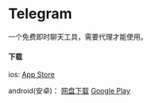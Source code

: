 # Telegram

一个免费即时聊天工具，需要代理才能使用。

#### 下载

ios: <a href="https://apps.apple.com/cn/app/telegram-messenger/id686449807" target="_blank">App Store</a>


android(安卓)： <a href="https://share.weiyun.com/57aklRS" target="_blank">网盘下载</a>    <a href="https://play.google.com/store/apps/details?id=org.telegram.messenger" target="_blank">Google Play</a>
